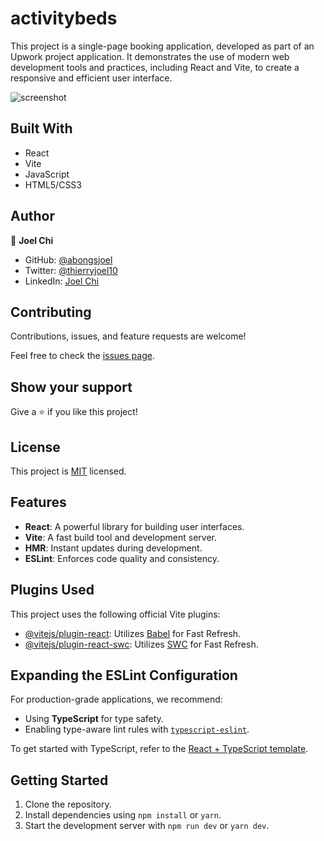 # activitybeds

This project is a single-page booking application, developed as part of an Upwork project application. It demonstrates the use of modern web development tools and practices, including React and Vite, to create a responsive and efficient user interface.

![screenshot](../main/Screenshots.png)

## Built With

- React
- Vite
- JavaScript
- HTML5/CSS3

## Author

👤 **Joel Chi**

- GitHub: [@abongsjoel](https://github.com/abongsjoel)
- Twitter: [@thierryjoel10](https://twitter.com/ThierryJoel10)
- LinkedIn: [Joel Chi](https://www.linkedin.com/in/joel-chi-b4285a97/)

## Contributing

Contributions, issues, and feature requests are welcome!

Feel free to check the [issues page](https://github.com/abongsjoel/activitybeds/issues).

## Show your support

Give a ⭐️ if you like this project!

## License

  <p>This project is <a href="../main/LICENSE">MIT</a> licensed.</p>

## Features

- **React**: A powerful library for building user interfaces.
- **Vite**: A fast build tool and development server.
- **HMR**: Instant updates during development.
- **ESLint**: Enforces code quality and consistency.

## Plugins Used

This project uses the following official Vite plugins:

- [@vitejs/plugin-react](https://github.com/vitejs/vite-plugin-react/blob/main/packages/plugin-react/README.md): Utilizes [Babel](https://babeljs.io/) for Fast Refresh.
- [@vitejs/plugin-react-swc](https://github.com/vitejs/vite-plugin-react-swc): Utilizes [SWC](https://swc.rs/) for Fast Refresh.

## Expanding the ESLint Configuration

For production-grade applications, we recommend:

- Using **TypeScript** for type safety.
- Enabling type-aware lint rules with [`typescript-eslint`](https://typescript-eslint.io).

To get started with TypeScript, refer to the [React + TypeScript template](https://github.com/vitejs/vite/tree/main/packages/create-vite/template-react-ts).

## Getting Started

1. Clone the repository.
2. Install dependencies using `npm install` or `yarn`.
3. Start the development server with `npm run dev` or `yarn dev`.
